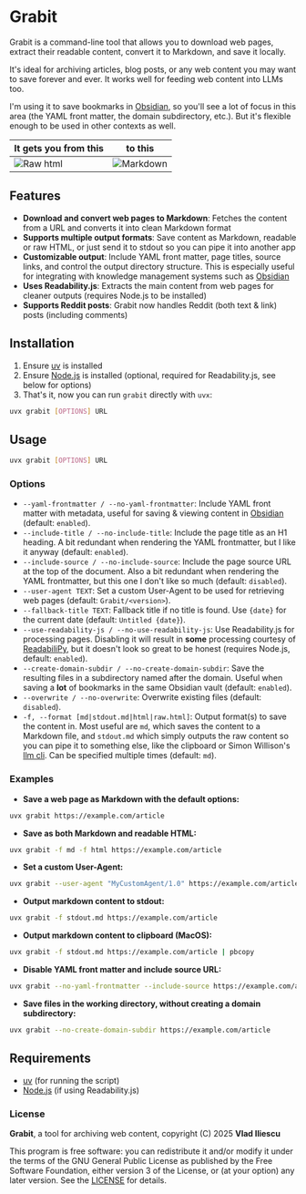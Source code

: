 # Grabit

Grabit is a command-line tool that allows you to download web pages, extract their readable content, convert it to Markdown, and save it locally.

It's ideal for archiving articles, blog posts, or any web content you may want to save forever and ever. It works well for feeding web content into LLMs too.

I'm using it to save bookmarks in [Obsidian](https://obsidian.md/), so you'll see a lot of focus in this area (the YAML front matter, the domain subdirectory, etc.). But it's flexible enough to be used in other contexts as well.


| It gets you from this                                    | to this                                     |
|-------------------------------------------|-------------------------------------------|
| ![Raw html](https://vladiliescu.net/grabit-web-downloader/img/before.png "Before") | ![Markdown](https://vladiliescu.net/grabit-web-downloader/img/after.png "After") |



## Features

- **Download and convert web pages to Markdown**: Fetches the content from a URL and converts it into clean Markdown format
- **Supports multiple output formats**: Save content as Markdown, readable or raw HTML, or just send it to stdout so you can pipe it into another app
- **Customizable output**: Include YAML front matter, page titles, source links, and control the output directory structure. This is especially useful for integrating with knowledge management systems such as [Obsidian](https://obsidian.md/)
- **Uses Readability.js**: Extracts the main content from web pages for cleaner outputs (requires Node.js to be installed)
- **Supports Reddit posts**: Grabit now handles Reddit (both text & link) posts (including comments)

## Installation

1. Ensure [uv](https://docs.astral.sh/uv/) is installed
2. Ensure [Node.js](https://nodejs.org/) is installed (optional, required for Readability.js, see below for options)
3. That's it, now you can run `grabit` directly with `uvx`:

```sh
uvx grabit [OPTIONS] URL
```


## Usage

```sh
uvx grabit [OPTIONS] URL
```

### Options

- `--yaml-frontmatter / --no-yaml-frontmatter`: Include YAML front matter with metadata, useful for saving & viewing content in [Obsidian](https://obsidian.md) (default: `enabled`).
- `--include-title / --no-include-title`: Include the page title as an H1 heading. A bit redundant when rendering the YAML frontmatter, but I like it anyway (default: `enabled`).
- `--include-source / --no-include-source`: Include the page source URL at the top of the document. Also a bit redundant when rendering the YAML frontmatter, but this one I don't like so much (default: `disabled`).
- `--user-agent TEXT`: Set a custom User-Agent to be used for retrieving web pages (default: `Grabit/<version>`).
- `--fallback-title TEXT`: Fallback title if no title is found. Use `{date}` for the current date (default: `Untitled {date}`).
- `--use-readability-js / --no-use-readability-js`: Use Readability.js for processing pages. Disabling it will result in **some** processing courtesy of [ReadabiliPy](https://github.com/alan-turing-institute/ReadabiliPy), but it doesn't look so great to be honest (requires Node.js, default: `enabled`).
- `--create-domain-subdir / --no-create-domain-subdir`: Save the resulting files in a subdirectory named after the domain. Useful when saving a **lot** of bookmarks in the same Obsidian vault (default: `enabled`).
- `--overwrite / --no-overwrite`: Overwrite existing files (default: `disabled`).
- `-f, --format [md|stdout.md|html|raw.html]`: Output format(s) to save the content in. Most useful are `md`, which saves the content to a Markdown file, and `stdout.md` which simply outputs the raw content so you can pipe it to something else, like the clipboard or Simon Willison's [llm cli](https://github.com/simonw/llm). Can be specified multiple times (default: `md`).


### Examples

- **Save a web page as Markdown with the default options:**
```sh
uvx grabit https://example.com/article
```

- **Save as both Markdown and readable HTML:**
```sh
uvx grabit -f md -f html https://example.com/article
```

- **Set a custom User-Agent:**
```sh
uvx grabit --user-agent "MyCustomAgent/1.0" https://example.com/article
```

- **Output markdown content to stdout:**
```sh
uvx grabit -f stdout.md https://example.com/article
```

- **Output markdown content to clipboard (MacOS):**
```sh
uvx grabit -f stdout.md https://example.com/article | pbcopy
```

- **Disable YAML front matter and include source URL:**
```sh
uvx grabit --no-yaml-frontmatter --include-source https://example.com/article
```

- **Save files in the working directory, without creating a domain subdirectory:**
```sh
uvx grabit --no-create-domain-subdir https://example.com/article
```

## Requirements

- [uv](https://docs.astral.sh/uv/) (for running the script)
- [Node.js](https://nodejs.org) (if using Readability.js)

### License

**Grabit**, a tool for archiving web content, copyright (C) 2025  **Vlad Iliescu**

This program is free software: you can redistribute it and/or modify it under the terms of the GNU General Public License as published by the Free Software Foundation, either version 3 of the License, or (at your option) any later version. See the [LICENSE](./LICENSE) for details.
